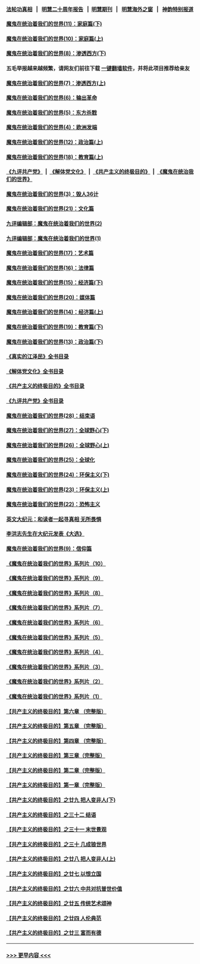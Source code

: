 #### [法轮功真相](https://github.com/gfw-breaker/truth/blob/master/README.md?t=0) &nbsp;&nbsp;|&nbsp;&nbsp; [明慧二十周年报告](https://github.com/gfw-breaker/mh-reports/blob/master/README.md?t=0) &nbsp;&nbsp;|&nbsp;&nbsp;[明慧期刊](https://github.com/gfw-breaker/mh-qikan) &nbsp;&nbsp;|&nbsp;&nbsp; [明慧海外之窗](https://github.com/gfw-breaker/mh-news/blob/master/README.md?t=0) &nbsp;&nbsp;|&nbsp;&nbsp; [神韵特别报道](https://github.com/gfw-breaker/mh-news/blob/master/shenyun.md?t=0)
#### [魔鬼在统治着我们的世界(11)：家庭篇(下)](../pages/nsc422/n10440961.md?t=11280001) 
#### [魔鬼在统治着我们的世界(10)：家庭篇(上)](../pages/nsc422/n10435448.md?t=11280001) 
#### [魔鬼在统治着我们的世界(8)：渗透西方(下)](../pages/nsc422/n10429603.md?t=11280001) 
#### 五毛举报越来越频繁，请网友们前往下载 [一键翻墙软件](https://github.com/gfw-breaker/ssr-accounts)，并将此项目推荐给亲友
#### [魔鬼在统治着我们的世界(7)：渗透西方(上)](../pages/nsc422/n10426013.md?t=11280001) 
#### [魔鬼在统治着我们的世界(6)：输出革命](../pages/nsc422/n10421536.md?t=11280001) 
#### [魔鬼在统治着我们的世界(5)：东方杀戮](../pages/nsc422/n10417707.md?t=11280001) 
#### [魔鬼在统治着我们的世界(4)：欧洲发端](../pages/nsc422/n10414890.md?t=11280001) 
#### [魔鬼在统治着我们的世界(12)：政治篇(上)](../pages/nsc422/n10444576.md?t=11280001) 
#### [魔鬼在统治着我们的世界(18)：教育篇(上)](../pages/nsc422/n10526970.md?t=11280001) 
#### [《九评共产党》](https://github.com/begood0513/9ping.md/blob/master/README.md) &nbsp;|&nbsp; [《解体党文化》](../../../../jtdwh.md/blob/master/README.md)  &nbsp;|&nbsp; [《共产主义的终极目的》](../../../../gczydzjmd.md/blob/master/README.md) &nbsp;|&nbsp; [《魔鬼在统治我们的世界》](../../../../mgztzwmdsj.md/blob/master/README.md) 
#### [魔鬼在统治着我们的世界(3)：毁人36计](../pages/nsc422/n10411583.md?t=11280001) 
#### [魔鬼在统治着我们的世界(21)：文化篇](../pages/nsc422/n10597706.md?t=11280001) 
#### [九评编辑部：魔鬼在统治着我们的世界(2)](../pages/nsc422/n10410036.md?t=11280001) 
#### [九评编辑部：魔鬼在统治着我们的世界(1)](../pages/nsc422/n10406825.md?t=11280001) 
#### [魔鬼在统治着我们的世界(17)：艺术篇](../pages/nsc422/n10499093.md?t=11280001) 
#### [魔鬼在统治着我们的世界(16)：法律篇](../pages/nsc422/n10485969.md?t=11280001) 
#### [魔鬼在统治着我们的世界(15)：经济篇(下)](../pages/nsc422/n10469975.md?t=11280001) 
#### [魔鬼在统治着我们的世界(20)：媒体篇](../pages/nsc422/n10586579.md?t=11280001) 
#### [魔鬼在统治着我们的世界(14)：经济篇(上)](../pages/nsc422/n10457370.md?t=11280001) 
#### [魔鬼在统治着我们的世界(19)：教育篇(下)](../pages/nsc422/n10564808.md?t=11280001) 
#### [魔鬼在统治着我们的世界(13)：政治篇(下)](../pages/nsc422/n10448270.md?t=11280001) 
#### [《真实的江泽民》全书目录](../pages/nsc422/n13721399.md?t=11280001) 
#### [《解体党文化》全书目录](../pages/nsc422/n13721157.md?t=11280001) 
#### [《共产主义的终极目的》全书目录](../pages/nsc422/n13721048.md?t=11280001) 
#### [《九评共产党》全书目录](../pages/nsc422/n13708085.md?t=11280001) 
#### [魔鬼在统治着我们的世界(28)：结束语](../pages/nsc422/n10936246.md?t=11280001) 
#### [魔鬼在统治着我们的世界(27)：全球野心(下)](../pages/nsc422/n10928319.md?t=11280001) 
#### [魔鬼在统治着我们的世界(26)：全球野心(上)](../pages/nsc422/n10900318.md?t=11280001) 
#### [魔鬼在统治着我们的世界(25)：全球化](../pages/nsc422/n10788205.md?t=11280001) 
#### [魔鬼在统治着我们的世界(24)：环保主义(下)](../pages/nsc422/n10695307.md?t=11280001) 
#### [魔鬼在统治着我们的世界(23)：环保主义(上)](../pages/nsc422/n10688613.md?t=11280001) 
#### [魔鬼在统治着我们的世界(22)：恐怖主义](../pages/nsc422/n10614727.md?t=11280001) 
#### [英文大纪元：和读者一起寻真相 无所畏惧](../pages/nsc422/n12542027.md?t=11280001) 
#### [李洪志先生在大纪元发表《大选》](../pages/nsc422/n12534746.md?t=11280001) 
#### [魔鬼在统治着我们的世界(9)：信仰篇](../pages/nsc422/n10432159.md?t=11280001) 
#### [《魔鬼在统治着我们的世界》系列片（10）](../pages/nsc422/n12292670.md?t=11280001) 
#### [《魔鬼在统治着我们的世界》系列片（9）](../pages/nsc422/n12290859.md?t=11280001) 
#### [《魔鬼在统治着我们的世界》系列片（8）](../pages/nsc422/n12287445.md?t=11280001) 
#### [《魔鬼在统治着我们的世界》系列片（7）](../pages/nsc422/n12283425.md?t=11280001) 
#### [《魔鬼在统治着我们的世界》系列片（6）](../pages/nsc422/n12282314.md?t=11280001) 
#### [《魔鬼在统治着我们的世界》系列片（5）](../pages/nsc422/n12281419.md?t=11280001) 
#### [《魔鬼在统治着我们的世界》系列片（4）](../pages/nsc422/n12274024.md?t=11280001) 
#### [《魔鬼在统治着我们的世界》系列片（3）](../pages/nsc422/n12271322.md?t=11280001) 
#### [《魔鬼在统治着我们的世界》系列片（2）](../pages/nsc422/n12269049.md?t=11280001) 
#### [《魔鬼在统治着我们的世界》系列片（1）](../pages/nsc422/n12267575.md?t=11280001) 
#### [【共产主义的终极目的】第六章 （完整版）](../pages/nsc422/n11428913.md?t=11280001) 
#### [【共产主义的终极目的】第五章 （完整版）](../pages/nsc422/n11428912.md?t=11280001) 
#### [【共产主义的终极目的】第四章 （完整版）](../pages/nsc422/n11428907.md?t=11280001) 
#### [【共产主义的终极目的】第三章（完整版）](../pages/nsc422/n11428848.md?t=11280001) 
#### [【共产主义的终极目的】第二章（完整版）](../pages/nsc422/n11428831.md?t=11280001) 
#### [【共产主义的终极目的】第一章（完整版）](../pages/nsc422/n11417651.md?t=11280001) 
#### [【共产主义的终极目的】之廿九 把人变非人(下)](../pages/nsc422/n11344140.md?t=11280001) 
#### [【共产主义的终极目的】之三十二 结语](../pages/nsc422/n11360535.md?t=11280001) 
#### [【共产主义的终极目的】之三十一 末世景观](../pages/nsc422/n11351129.md?t=11280001) 
#### [【共产主义的终极目的】之三十 几成狼世界](../pages/nsc422/n11348280.md?t=11280001) 
#### [【共产主义的终极目的】之廿八 把人变非人(上)](../pages/nsc422/n11340492.md?t=11280001) 
#### [【共产主义的终极目的】之廿七 以恨立国](../pages/nsc422/n11336944.md?t=11280001) 
#### [【共产主义的终极目的】之廿六 中共对抗普世价值](../pages/nsc422/n11324785.md?t=11280001) 
#### [【共产主义的终极目的】之廿五 传统艺术颂神](../pages/nsc422/n11296396.md?t=11280001) 
#### [【共产主义的终极目的】之廿四 人伦典范](../pages/nsc422/n11296397.md?t=11280001) 
#### [【共产主义的终极目的】之廿三 富而有德](../pages/nsc422/n11283598.md?t=11280001) 

----
#### [ >>> 更早内容 <<< ](../indexes/nsc422-earlier.md)
